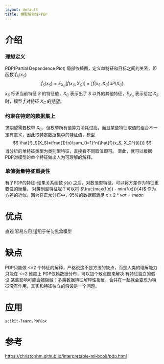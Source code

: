 ```yaml
---
layout: default
title: 模型解释性-PDP
---
```


# 介绍

### 理想定义
PDP(Partial Dependence Plot) 局部依赖图，定义单特征和目标之间的关系，即函数 $\hat{f}_X(x_S)$
$$
\hat{f}_S(x_S)=E_{X_C}[\hat{f}(x_S,X_C)]=\int{\hat{f}(x_S,X_C)dP(X_C)}
$$
$x_S$ 标识当前特征 $S$ 的特征值，$X_C$ 表示出了 $S$ 以外的其他特征，$E_{X_C}$ 表示给定 $X_S$ 时，模型 $\hat{f}$ 对特征 $X_C$ 的期望。

### 约束在特定的数据集上
求期望需要枚举 $X_C$，但枚举所有值算力消耗过高，而且某些特征取值的组合不一定有意义，因此取特定数据集中的特征值，模型
$$
\hat{f}_S(X_S)=\frac{1}{n}\sum_{i=1}^n{\hat{f}(x_S, X_C^{(i)})}
$$
当分析的单特征类型为类别型特征，直接看不同取值即可。
至此，就可以根据PDP对模型的单个特征做出人为可理解的解释。

### 单值衡量特征重要性
有了PDP的特征-结果关系函数 $\hat{y}(x)$ 之后，对数值型特征，可以将方差作为特征重要性的衡量。
对类别型特征呢？可以将 $\frac{max(f(x)) - min(f(x))}{4}$ 作为方差的近似。因为在正太分布中，95%的数据都满足  $x {\pm} 2 * var = mean$

# 优点
直观
容易应用
适用于任何黑盒模型

# 缺点
PDP只能做 <=2 个特征的解释，严格说这不是方法的缺点，而是人类的理解能力只能在 <=2 维度上
PDP依赖数据分布，可以加个散点图来解决
有特征独立的假设
某些影响可能会被隐藏：多类数据特征解释性相反，合并在一起就会变现为特征没有作用。其实和特征独立的假设是一个问题。
# 应用
`scikit-learn.PDPBox`
# 参考
https://christophm.github.io/interpretable-ml-book/pdp.html